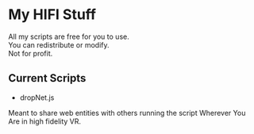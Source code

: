 # My HIFI Stuff

All my scripts are free for you to use.   
You can redistribute or modify.   
Not for profit.

Current Scripts
---

* dropNet.js

Meant to share web entities with others running the script Wherever You Are in high fidelity VR. 
